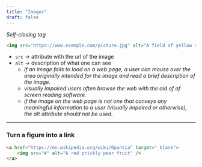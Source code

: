 ```yaml
---
title: "Images"
draft: false
---
```


_Self-closing tag_

```html
<img src="https://www.example.com/picture.jpg" alt="A field of yellow sunflowers"/>
```

-   `src` → attribute with the url of the image
-   `alt` → description of what one can see
    -   _if an image fails to load on a web page, a user can mouse over the area originally intended for the image and read a brief description of the image._
    -   _visually impaired users often browse the web with the aid of of screen reading software._
    -   _if the image on the web page is not one that conveys any meaningful information to a user (visually impaired or otherwise), the alt attribute should not be used._

* * *

### Turn a figure into a link

```html
<a href="https://en.wikipedia.org/wiki/Opuntia" target="_blank">
	<img src="#" alt="A red prickly pear fruit" />
</a>
```
